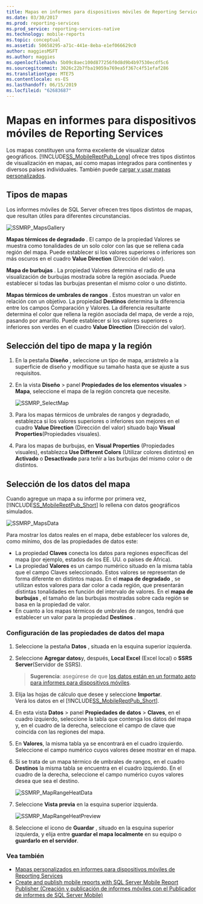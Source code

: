 ```yaml
---
title: Mapas en informes para dispositivos móviles de Reporting Services | Microsoft Docs
ms.date: 03/30/2017
ms.prod: reporting-services
ms.prod_service: reporting-services-native
ms.technology: mobile-reports
ms.topic: conceptual
ms.assetid: 50658295-a71c-441e-8eba-e1ef066629c0
author: maggiesMSFT
ms.author: maggies
ms.openlocfilehash: 5b09c8aec100d877256f0d8d9b4b97530ecdf5c6
ms.sourcegitcommit: 3026c22b7fba19059a769ea5f367c4f51efaf286
ms.translationtype: MTE75
ms.contentlocale: es-ES
ms.lasthandoff: 06/15/2019
ms.locfileid: "62683687"
---
```

# <a name="maps-in-reporting-services-mobile-reports"></a>Mapas en informes para dispositivos móviles de Reporting Services
Los mapas constituyen una forma excelente de visualizar datos geográficos. [!INCLUDE[SS_MobileReptPub_Long](../../includes/ss-mobilereptpub-long.md)] ofrece tres tipos distintos de visualización en mapas, así como mapas integrados para continentes y diversos países individuales. También puede [cargar y usar mapas personalizados](../../reporting-services/mobile-reports/custom-maps-in-reporting-services-mobile-reports.md).   
  
## <a name="types-of-maps"></a>Tipos de mapas  
  
Los informes móviles de SQL Server ofrecen tres tipos distintos de mapas, que resultan útiles para diferentes circunstancias.  
  
![SSMRP_MapsGallery](../../reporting-services/mobile-reports/media/ssmrp-mapsgallery.png)  
  
**Mapas térmicos de degradado** . El campo de la propiedad Valores se muestra como tonalidades de un solo color con las que se rellena cada región del mapa. Puede establecer si los valores superiores o inferiores son más oscuros en el cuadro **Value Direction** (Dirección del valor).  
  
**Mapa de burbujas** . La propiedad Valores determina el radio de una visualización de burbujas mostrada sobre la región asociada. Puede establecer si todas las burbujas presentan el mismo color o uno distinto.   
  
**Mapas térmicos de umbrales de rangos** . Estos muestran un valor en relación con un objetivo. La propiedad **Destinos** determina la diferencia entre los campos Comparación y Valores. La diferencia resultante determina el color que rellena la región asociada del mapa, de verde a rojo, pasando por amarillo. Puede establecer si los valores superiores o inferiores son verdes en el cuadro **Value Direction** (Dirección del valor).  
  
## <a name="select-the-map-type-and-region"></a>Selección del tipo de mapa y la región  
  
1. En la pestaña **Diseño** , seleccione un tipo de mapa, arrástrelo a la superficie de diseño y modifique su tamaño hasta que se ajuste a sus requisitos.  
  
2. En la vista **Diseño** > panel **Propiedades de los elementos visuales** > **Mapa**, seleccione el mapa de la región concreta que necesite.  
  
   ![SSMRP_SelectMap](../../reporting-services/mobile-reports/media/ssmrp-selectmaps.png)  
  
3. Para los mapas térmicos de umbrales de rangos y degradado, establezca si los valores superiores o inferiores son mejores en el cuadro **Value Direction** (Dirección del valor) situado bajo **Visual Properties**(Propiedades visuales).  
  
7. Para los mapas de burbujas, en **Visual Properties** (Propiedades visuales), establezca **Use Different Colors** (Utilizar colores distintos) en **Activado** o **Desactivado** para teñir a las burbujas del mismo color o de distintos.  
  
## <a name="select-the-map-data"></a>Selección de los datos del mapa  
Cuando agregue un mapa a su informe por primera vez, [!INCLUDE[SS_MobileReptPub_Short](../../includes/ss-mobilereptpub-short.md)] lo rellena con datos geográficos simulados.  
  
![SSMRP_MapsData](../../reporting-services/mobile-reports/media/ssmrp-mapsdata.png)  
  
Para mostrar los datos reales en el mapa, debe establecer los valores de, como mínimo, dos de las propiedades de datos este:   
* La propiedad **Claves** conecta los datos para regiones específicas del mapa (por ejemplo, estados de los EE. UU. o países de África).  
* La propiedad **Valores** es un campo numérico situado en la misma tabla que el campo Claves seleccionado. Estos valores se representan de forma diferente en distintos mapas. En el **mapa de degradado** , se utilizan estos valores para dar color a cada región, que presentarán distintas tonalidades en función del intervalo de valores. En el **mapa de burbujas** , el tamaño de las burbujas mostradas sobre cada región se basa en la propiedad de valor.   
* En cuanto a los mapas térmicos de umbrales de rangos, tendrá que establecer un valor para la propiedad **Destinos** .  
  
### <a name="set-map-data-properties"></a>Configuración de las propiedades de datos del mapa  
  
1. Seleccione la pestaña **Datos** , situada en la esquina superior izquierda.  
  
2. Seleccione **Agregar datos**y, después, **Local Excel** (Excel local) o **SSRS Server**(Servidor de SSRS).  
  
   > **Sugerencia**: asegúrese de que [los datos están en un formato apto para informes para dispositivos móviles](../../reporting-services/mobile-reports/prepare-data-for-reporting-services-mobile-reports.md).  
  
3. Elija las hojas de cálculo que desee y seleccione **Importar**.  
   Verá los datos en el [!INCLUDE[SS_MobileReptPub_Short](../../includes/ss-mobilereptpub-short.md)].  
  
4. En esta vista **Datos** > panel **Propiedades de datos** > **Claves**, en el cuadro izquierdo, seleccione la tabla que contenga los datos del mapa y, en el cuadro de la derecha, seleccione el campo de clave que coincida con las regiones del mapa.  
  
5. En **Valores**, la misma tabla ya se encontrará en el cuadro izquierdo. Seleccione el campo numérico cuyos valores desee mostrar en el mapa.   
  
6. Si se trata de un mapa térmico de umbrales de rangos, en el cuadro **Destinos** la misma tabla se encuentra en el cuadro izquierdo. En el cuadro de la derecha, seleccione el campo numérico cuyos valores desea que sea el destino.   
  
   ![SSMRP_MapRangeHeatData](../../reporting-services/mobile-reports/media/ssmrp-maprangeheatdata.png)  
  
7. Seleccione **Vista previa** en la esquina superior izquierda.  
  
   ![SSMRP_MapRangeHeatPreview](../../reporting-services/mobile-reports/media/ssmrp-maprangeheatpreview.png)  
     
8. Seleccione el icono de **Guardar** , situado en la esquina superior izquierda, y elija entre **guardar el mapa localmente** en su equipo o **guardarlo en el servidor**.  
  
### <a name="see-also"></a>Vea también  
-  [Mapas personalizados en informes para dispositivos móviles de Reporting Services](../../reporting-services/mobile-reports/custom-maps-in-reporting-services-mobile-reports.md)  
- [Create and publish mobile reports with SQL Server Mobile Report Publisher (Creación y publicación de informes móviles con el Publicador de informes de SQL Server Mobile)](../../reporting-services/mobile-reports/create-mobile-reports-with-sql-server-mobile-report-publisher.md)  
  
  
